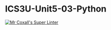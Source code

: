 # ICS3U-Unit5-03-Python

[![Mr Coxall's Super Linter](https://github.com/Haley-LeBon/ICS3U-Unit5-03-Python/workflows/Mr%20Coxall's%20Super%20Linter/badge.svg)](https://github.com/Haley-LeBon/ICS3U-Unit5-03-Python/actions/)
